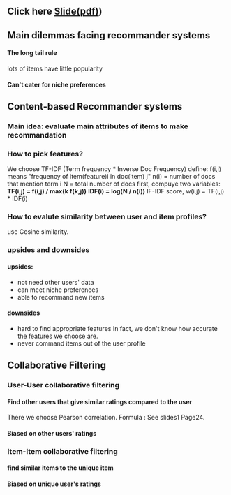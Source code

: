 ## Click here [Slide(pdf)](https://web.stanford.edu/class/cs246/slides/07-recsys1.pdf))

## Main dilemmas facing recommander systems

#### The long tail rule
lots of items have little popularity
#### Can't cater for niche preferences

## Content-based Recommander systems
### Main idea: evaluate main attributes of items to make recommandation
### How to pick features?
We choose TF-IDF
(Term frequency * Inverse Doc Frequency)
define: f(i,j) means "frequency of item(feature)i in doc(item) j" 
n(i) = number of docs that mention term i
N = total number of docs
 first, compuye two variables:
**TF(i,j) = f(i,j) / max(k f(k,j))**
**IDF(i) = log(N / n(i))**
IF-IDF score, w(i,j) = TF(i,j) * IDF(i)
### How to evalute similarity between user and item profiles?
use Cosine similarity.
### upsides and downsides
#### upsides:
- not need other users' data
- can meet niche preferences
- able to recommand new items
#### downsides
- hard to find appropriate features
In fact, we don't know how accurate the features we choose are.
- never command items out of the user profile 

## Collaborative Filtering

### **User-User collaborative filtering**
#### Find other users that give similar ratings compared to the user
There we choose Pearson correlation.
Formula : See slides1 Page24.
#### Biased on other users' ratings

### **Item-Item collaborative filtering**
#### find similar items to the unique item

#### Biased on unique user's ratings